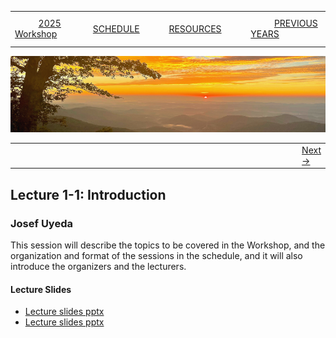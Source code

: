
|        |        |        |    |
|--------|---------------------------------------------|--------------------|------------------------------------------|
| &nbsp;&nbsp;&nbsp;&nbsp;&nbsp;&nbsp;&nbsp;&nbsp;&nbsp; [2025 Workshop](/index.html) &nbsp;&nbsp;&nbsp;&nbsp;&nbsp;&nbsp;&nbsp;&nbsp;&nbsp; | &nbsp;&nbsp;&nbsp;&nbsp;&nbsp;&nbsp;&nbsp;&nbsp;&nbsp;&nbsp;&nbsp;&nbsp; [SCHEDULE](/2025/schedule.html) &nbsp;&nbsp;&nbsp;&nbsp;&nbsp;&nbsp;&nbsp;&nbsp;&nbsp; | &nbsp;&nbsp;&nbsp;&nbsp;&nbsp;&nbsp;&nbsp;&nbsp;&nbsp;&nbsp;&nbsp;&nbsp; [RESOURCES](/2025/resources.html) &nbsp;&nbsp;&nbsp;&nbsp;&nbsp;&nbsp;&nbsp;&nbsp;&nbsp; | &nbsp;&nbsp;&nbsp;&nbsp;&nbsp;&nbsp;&nbsp;&nbsp;&nbsp; [PREVIOUS YEARS](2025/previous.html) &nbsp;&nbsp;&nbsp;&nbsp;&nbsp;&nbsp; |


<div align="left">
<img src="/media/SWVirginiaMtns.jpg" alt="[Southwest Virignia Mountains]">
</div>

<table><tr><td width="110"></td><td width="772">&nbsp;</td><td> <a href="/2025/lecture1-2/lecture1-2.html">Next &rarr;</a></td></tr></table>
  

## Lecture 1-1: Introduction ##

### Josef Uyeda ###

This session will describe the topics to be covered in the Workshop, and 
the organization and format of the sessions in the schedule, and it will also 
introduce the organizers and the lecturers.


#### Lecture Slides ####

* [Lecture slides pptx](/2025/lecture1-1/EQGW2025Introduction.pptx)
* [Lecture slides pptx](/2025/lecture1-1/EQGW2025Introduction.pdf)








